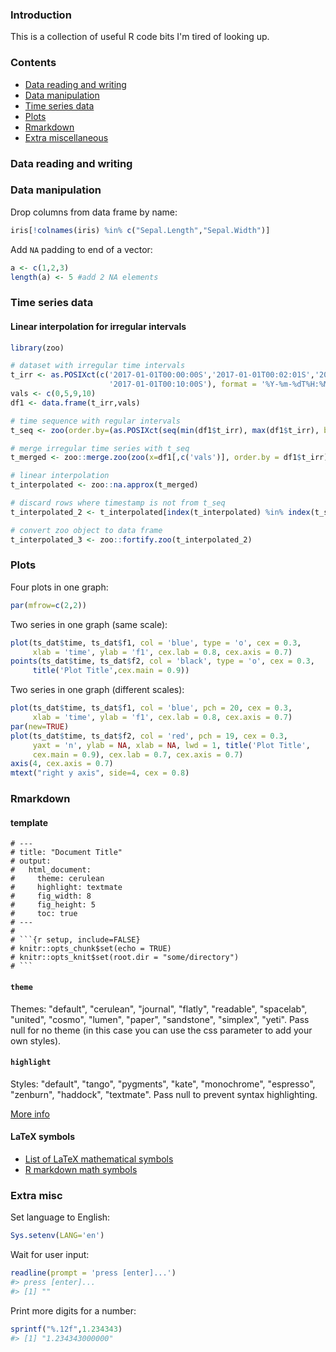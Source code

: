 
<!-- README.md is generated from README.Rmd. Please edit that file -->
### Introduction

This is a collection of useful R code bits I'm tired of looking up.

### Contents

-   [Data reading and writing](#data-reading-and-writing)
-   [Data manipulation](#data-manipulation)
-   [Time series data](#time-series-data)
-   [Plots](#plots)
-   [Rmarkdown](#rmarkdown)
-   [Extra miscellaneous](#extra-misc)

### Data reading and writing

### Data manipulation

Drop columns from data frame by name:

``` r
iris[!colnames(iris) %in% c("Sepal.Length","Sepal.Width")]
```

Add `NA` padding to end of a vector:

``` r
a <- c(1,2,3)
length(a) <- 5 #add 2 NA elements
```

### Time series data

#### Linear interpolation for irregular intervals

``` r
library(zoo)

# dataset with irregular time intervals
t_irr <- as.POSIXct(c('2017-01-01T00:00:00S','2017-01-01T00:02:01S','2017-01-01T00:07:32S',
                      '2017-01-01T00:10:00S'), format = '%Y-%m-%dT%H:%M:%SS')
vals <- c(0,5,9,10)
df1 <- data.frame(t_irr,vals)

# time sequence with regular intervals
t_seq <- zoo(order.by=(as.POSIXct(seq(min(df1$t_irr), max(df1$t_irr), by = '1 min'))))

# merge irregular time series with t_seq
t_merged <- zoo::merge.zoo(zoo(x=df1[,c('vals')], order.by = df1$t_irr), t_seq)

# linear interpolation
t_interpolated <- zoo::na.approx(t_merged)

# discard rows where timestamp is not from t_seq
t_interpolated_2 <- t_interpolated[index(t_interpolated) %in% index(t_seq)]

# convert zoo object to data frame
t_interpolated_3 <- zoo::fortify.zoo(t_interpolated_2)
```

### Plots

Four plots in one graph:

``` r
par(mfrow=c(2,2))
```

Two series in one graph (same scale):

``` r
plot(ts_dat$time, ts_dat$f1, col = 'blue', type = 'o', cex = 0.3,
     xlab = 'time', ylab = 'f1', cex.lab = 0.8, cex.axis = 0.7)
points(ts_dat$time, ts_dat$f2, col = 'black', type = 'o', cex = 0.3,
     title('Plot Title',cex.main = 0.9))
```

Two series in one graph (different scales):

``` r
plot(ts_dat$time, ts_dat$f1, col = 'blue', pch = 20, cex = 0.3,
     xlab = 'time', ylab = 'f1', cex.lab = 0.8, cex.axis = 0.7)
par(new=TRUE)
plot(ts_dat$time, ts_dat$f2, col = 'red', pch = 19, cex = 0.3,
     yaxt = 'n', ylab = NA, xlab = NA, lwd = 1, title('Plot Title',
     cex.main = 0.9), cex.lab = 0.7, cex.axis = 0.7)
axis(4, cex.axis = 0.7)
mtext("right y axis", side=4, cex = 0.8)
```

### Rmarkdown

#### template

``` text
# ---
# title: "Document Title"
# output: 
#   html_document:
#     theme: cerulean
#     highlight: textmate
#     fig_width: 8
#     fig_height: 5
#     toc: true
# ---
# 
# ```{r setup, include=FALSE}
# knitr::opts_chunk$set(echo = TRUE)
# knitr::opts_knit$set(root.dir = "some/directory")
# ```
```

#### `theme`

Themes: "default", "cerulean", "journal", "flatly", "readable", "spacelab", "united", "cosmo", "lumen", "paper", "sandstone", "simplex", "yeti". Pass null for no theme (in this case you can use the css parameter to add your own styles).

#### `highlight`

Styles: "default", "tango", "pygments", "kate", "monochrome", "espresso", "zenburn", "haddock", "textmate". Pass null to prevent syntax highlighting.

[More info](https://rmarkdown.rstudio.com/html_document_format.html)

#### LaTeX symbols

-   [List of LaTeX mathematical symbols](https://oeis.org/wiki/List_of_LaTeX_mathematical_symbols)
-   [R markdown math symbols](https://francoisbirgand.github.io/RMarkdown_instructions.html)

### Extra misc

Set language to English:

``` r
Sys.setenv(LANG='en')
```

Wait for user input:

``` r
readline(prompt = 'press [enter]...')
#> press [enter]...
#> [1] ""
```

Print more digits for a number:

``` r
sprintf("%.12f",1.234343)
#> [1] "1.234343000000"
```
